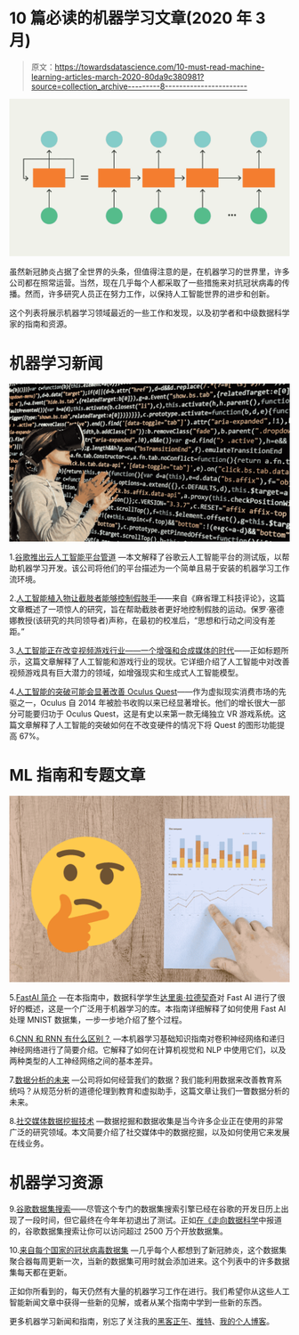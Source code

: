 # 10 篇必读的机器学习文章(2020 年 3 月)

> 原文：<https://towardsdatascience.com/10-must-read-machine-learning-articles-march-2020-80da9c380981?source=collection_archive---------8----------------------->

![](img/1e51489f59e5f0343077e7a04ecaa8cb.png)

虽然新冠肺炎占据了全世界的头条，但值得注意的是，在机器学习的世界里，许多公司都在照常运营。当然，现在几乎每个人都采取了一些措施来对抗冠状病毒的传播。然而，许多研究人员正在努力工作，以保持人工智能世界的进步和创新。

这个列表将展示机器学习领域最近的一些工作和发现，以及初学者和中级数据科学家的指南和资源。

# 机器学习新闻

![](img/913ec8e31323b30c32fac2387d5c3e7b.png)

1.[谷歌推出云人工智能平台管道](https://venturebeat.com/2020/03/11/google-launches-cloud-ai-platform-pipelines-in-beta-to-simplify-machine-learning-development/) —本文解释了谷歌云人工智能平台的测试版，以帮助机器学习开发。该公司将他们的平台描述为一个简单且易于安装的机器学习工作流环境。

2.[人工智能植入物让截肢者能够控制假肢手](https://www.technologyreview.com/s/615311/implant-machine-learning-amputees-control-prosthetic-hands-ai/)——来自《麻省理工科技评论》，这篇文章概述了一项惊人的研究，旨在帮助截肢者更好地控制假肢的运动。保罗·塞德娜教授(该研究的共同领导者)声称，在最初的校准后，“思想和行动之间没有差距。”

3.[人工智能正在改变视频游戏行业——一个增强和合成媒体的时代](https://aibusiness.com/how-ai-is-changing-the-video-game-industry-an-era-of-augmentation-and-synthetic-media/)——正如标题所示，这篇文章解释了人工智能和游戏行业的现状。它详细介绍了人工智能中对改善视频游戏具有巨大潜力的领域，如增强现实和生成式人工智能模型。

4.[人工智能的突破可能会显著改善 Oculus Quest](https://www.androidcentral.com/ai-breakthrough-could-significantly-improve-oculus-quest-rendering-power)——作为虚拟现实消费市场的先驱之一，Oculus 自 2014 年被脸书收购以来已经显著增长。他们的增长很大一部分可能要归功于 Oculus Quest，这是有史以来第一款无绳独立 VR 游戏系统。这篇文章解释了人工智能的突破如何在不改变硬件的情况下将 Quest 的图形功能提高 67%。

# ML 指南和专题文章

![](img/c79d0021113aa36d4a83702b4eba78e0.png)

5.[FastAI 简介](/intro-to-fastai-installation-and-building-our-first-classifier-938e95fd97d3) —在本指南中，数据科学学生[达里奥·拉德契奇](https://towardsdatascience.com/@radecicdario?source=post_page-----938e95fd97d3----------------------)对 Fast AI 进行了很好的概述，这是一个广泛用于机器学习的库。本指南详细解释了如何使用 Fast AI 处理 MNIST 数据集，一步一步地介绍了整个过程。

6.[CNN 和 RNN 有什么区别？](https://lionbridge.ai/articles/difference-between-cnn-and-rnn/) —本机器学习基础知识指南对卷积神经网络和递归神经网络进行了简要介绍。它解释了如何在计算机视觉和 NLP 中使用它们，以及两种类型的人工神经网络之间的基本差异。

7.[数据分析的未来](https://blog.getcangler.com/the-future-of-data-analytics-5-predictions-for-where-we-are-headed) —公司将如何经营我们的数据？我们能利用数据来改善教育系统吗？从规范分析的道德伦理到教育和虚拟助手，这篇文章让我们一瞥数据分析的未来。

8.[社交媒体数据挖掘技术](https://hackernoon.com/4-social-media-data-mining-techniques-to-help-grow-your-online-business-o6ch32q4) —数据挖掘和数据收集是当今许多企业正在使用的非常广泛的研究领域。本文简要介绍了社交媒体中的数据挖掘，以及如何使用它来发展在线业务。

# 机器学习资源

9.[谷歌数据集搜索](https://datasetsearch.research.google.com/)——尽管这个专门的数据集搜索引擎已经在谷歌的开发日历上出现了一段时间，但它最终在今年年初退出了测试。正如[在《走向数据科学](/google-just-published-25-million-free-datasets-d83940e24284)中报道的，谷歌数据集搜索让你可以访问超过 2500 万个开放数据集。

10.[来自每个国家的冠状病毒数据集](https://lionbridge.ai/datasets/coronavirus-datasets-from-every-country/) —几乎每个人都想到了新冠肺炎，这个数据集聚合器每周更新一次，当新的数据集可用时就会添加进来。这个列表中的许多数据集每天都在更新。

正如你所看到的，每天仍然有大量的机器学习工作在进行。我们希望你从这些人工智能新闻文章中获得一些新的见解，或者从某个指南中学到一些新的东西。

更多机器学习新闻和指南，别忘了关注我的[黑客正午](https://hackernoon.com/@limarc2000)、[推特](https://twitter.com/AmbalinaLimarc)、[我的个人博客](http://jpbound.com)。